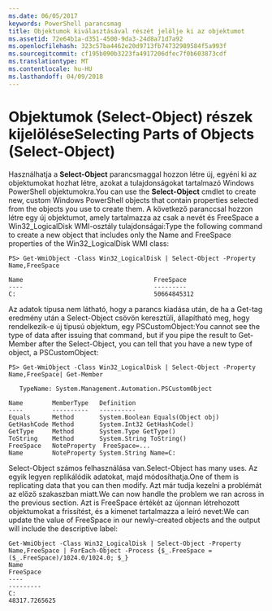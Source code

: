 ```yaml
---
ms.date: 06/05/2017
keywords: PowerShell parancsmag
title: Objektumok kiválasztásával részét jelölje ki az objektumot
ms.assetid: 72e64b1a-d351-4500-9da3-24d8a71d7a92
ms.openlocfilehash: 323c57ba4462e20d9713fb74732989584f5a993f
ms.sourcegitcommit: cf195b090b3223fa4917206dfec7f0b603873cdf
ms.translationtype: MT
ms.contentlocale: hu-HU
ms.lasthandoff: 04/09/2018
---
```

# <a name="selecting-parts-of-objects-select-object"></a><span data-ttu-id="77258-103">Objektumok (Select-Object) részek kijelölése</span><span class="sxs-lookup"><span data-stu-id="77258-103">Selecting Parts of Objects (Select-Object)</span></span>

<span data-ttu-id="77258-104">Használhatja a **Select-Object** parancsmaggal hozzon létre új, egyéni ki az objektumokat hozhat létre, azokat a tulajdonságokat tartalmazó Windows PowerShell objektumokra.</span><span class="sxs-lookup"><span data-stu-id="77258-104">You can use the **Select-Object** cmdlet to create new, custom Windows PowerShell objects that contain properties selected from the objects you use to create them.</span></span> <span data-ttu-id="77258-105">A következő paranccsal hozzon létre egy új objektumot, amely tartalmazza az csak a nevét és FreeSpace a Win32_LogicalDisk WMI-osztály tulajdonságai:</span><span class="sxs-lookup"><span data-stu-id="77258-105">Type the following command to create a new object that includes only the Name and FreeSpace properties of the Win32_LogicalDisk WMI class:</span></span>

```
PS> Get-WmiObject -Class Win32_LogicalDisk | Select-Object -Property Name,FreeSpace

Name                                    FreeSpace
----                                    ---------
C:                                      50664845312
```

<span data-ttu-id="77258-106">Az adatok típusa nem látható, hogy a parancs kiadása után, de ha a Get-tag eredmény után a Select-Object csövön keresztüli, állapítható meg, hogy rendelkezik-e új típusú objektum, egy PSCustomObject:</span><span class="sxs-lookup"><span data-stu-id="77258-106">You cannot see the type of data after issuing that command, but if you pipe the result to Get-Member after the Select-Object, you can tell that you have a new type of object, a PSCustomObject:</span></span>

```
PS> Get-WmiObject -Class Win32_LogicalDisk | Select-Object -Property Name,FreeSpace| Get-Member

   TypeName: System.Management.Automation.PSCustomObject

Name        MemberType   Definition
----        ----------   ----------
Equals      Method       System.Boolean Equals(Object obj)
GetHashCode Method       System.Int32 GetHashCode()
GetType     Method       System.Type GetType()
ToString    Method       System.String ToString()
FreeSpace   NoteProperty  FreeSpace=...
Name        NoteProperty System.String Name=C:
```

<span data-ttu-id="77258-107">Select-Object számos felhasználása van.</span><span class="sxs-lookup"><span data-stu-id="77258-107">Select-Object has many uses.</span></span> <span data-ttu-id="77258-108">Az egyik legyen replikálódik adatokat, majd módosíthatja.</span><span class="sxs-lookup"><span data-stu-id="77258-108">One of them is replicating data that you can then modify.</span></span> <span data-ttu-id="77258-109">Azt már tudja kezelni a problémát az előző szakaszban miatt.</span><span class="sxs-lookup"><span data-stu-id="77258-109">We can now handle the problem we ran across in the previous section.</span></span> <span data-ttu-id="77258-110">Azt is FreeSpace értékét az újonnan létrehozott objektumokat a frissítést, és a kimenet tartalmazza a leíró nevet:</span><span class="sxs-lookup"><span data-stu-id="77258-110">We can update the value of FreeSpace in our newly-created objects and the output will include the descriptive label:</span></span>

```
Get-WmiObject -Class Win32_LogicalDisk | Select-Object -Property Name,FreeSpace | ForEach-Object -Process {$_.FreeSpace = ($_.FreeSpace)/1024.0/1024.0; $_}
Name                                                                  FreeSpace
----                                                                  ---------
C:                                                                48317.7265625
```